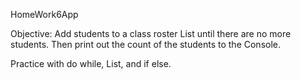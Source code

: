 HomeWork6App

Objective:
Add students to a class roster List until there are no more students. Then print out the count of the students to the Console.

Practice with do while, List, and if else.
